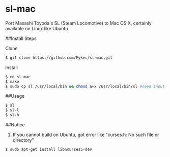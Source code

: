 sl-mac
======

Port Masashi Toyoda's SL (Steam Locomotive) to Mac OS X, certainly available on Linux like Ubuntu


##Install Steps

Clone

```bash
$ git clone https://github.com/Fykec/sl-mac.git
```

Install

```bash
$ cd sl-mac
$ make
$ sudo cp sl /usr/local/bin && chmod a+x /usr/local/bin/sl #need input your password
```

##Usage

```bash
$ sl
$ sl-l
$ sl-h
```

##Notice
1. If you cannot build on Ubuntu, got error like "curses.h: No such file or directory"

```bash
$ sudo apt-get install libncurses5-dev
```
